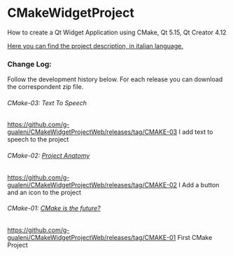 # CMakeWidgetProject
How to create a Qt Widget Application using CMake, Qt 5.15, Qt Creator 4.12

[Here you can find the project description, in italian language.](https://www.qtqb.it/cmake-is-the-future/)


### Change Log:
Follow the development history below. For each release you can download the correspondent zip file.

###### CMake-03: Text To Speech

https://github.com/g-gualeni/CMakeWidgetProjectWeb/releases/tag/CMAKE-03
I add text to speech to the project

###### CMake-02: [Project Anatomy](https://www.qtqb.it/2020/05/23/cmake-anatomia-di-un-progetto/)

https://github.com/g-gualeni/CMakeWidgetProjectWeb/releases/tag/CMAKE-02
I Add a button and an icon to the project

###### CMake-01: [CMake is the future?](https://www.qtqb.it/2020/05/16/cmake-is-the-future/)

https://github.com/g-gualeni/CMakeWidgetProjectWeb/releases/tag/CMAKE-01
First CMake Project


